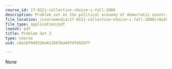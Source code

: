 ```yaml
---
course_id: 17-812j-collective-choice-i-fall-2008
description: Problem set on the political economy of democratic countries.
file_location: /coursemedia/17-812j-collective-choice-i-fall-2008/c8a20f945526e612b876a047dfd92b77_pset2.pdf
file_type: application/pdf
layout: pdf
title: Problem Set 2
type: course
uid: c8a20f945526e612b876a047dfd92b77

---
```

None